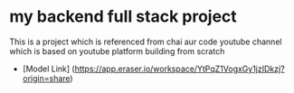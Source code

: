 # my backend full stack project 

This is a project which is referenced from chai aur code youtube channel 
which is based on youtube platform building from scratch

- [Model Link] (https://app.eraser.io/workspace/YtPqZ1VogxGy1jzIDkzj?origin=share)
